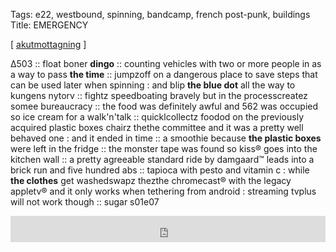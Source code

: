 Tags: e22, westbound, spinning, bandcamp, french post-punk, buildings
Title: EMERGENCY
  
[ [akutmottagning](https://maps.app.goo.gl/Hm3iqnvBMvUj8LU89) ]

Δ503 :: float boner **dingo** :: counting vehicles with two or more people in as a way to pass **the time** :: jumpzoff on a dangerous place to save steps that can be used later when spinning : and blip **the blue dot** all the way to kungens nytorv :: fightz speedboating bravely but in the processcreatez somee bureaucracy :: the food was definitely awful and 562 was occupied so ice cream for a walk'n'talk :: quicklcollectz foodod on the previously acquired plastic boxes chairz thethe committee and it was a pretty well behaved one :  and it ended in time :: a smoothie because **the plastic boxes** were left in the fridge :: the monster tape was found so kiss® goes into the kitchen wall :: a pretty agreeable standard ride by damgaard™ leads into a brick run and five hundred abs :: tapioca with pesto and vitamin c : while **the clothes** get washedswapz thezthe chromecast® with the legacy appletv® and it only works when tethering from android : streaming tvplus will not work though :: sugar s01e07  
<iframe style="border: 0; width: 100%; height: 42px;" src="https://bandcamp.com/EmbeddedPlayer/album=773631945/size=small/bgcol=ffffff/linkcol=0687f5/transparent=true/" seamless><a href="https://echoberyl.bandcamp.com/album/through-the-chaos">Through the Chaos by Echoberyl</a></iframe>
